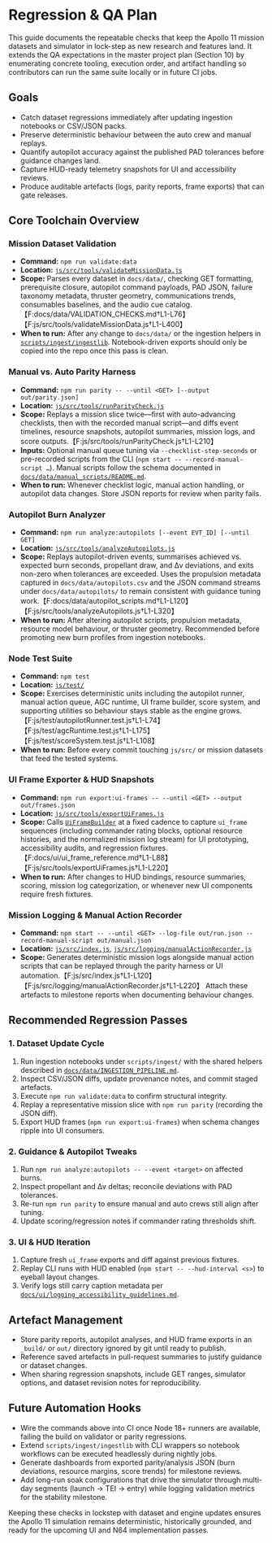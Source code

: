# Regression & QA Plan

This guide documents the repeatable checks that keep the Apollo 11 mission datasets and simulator in lock-step as new research and features land. It extends the QA expectations in the master project plan (Section 10) by enumerating concrete tooling, execution order, and artifact handling so contributors can run the same suite locally or in future CI jobs.

## Goals
- Catch dataset regressions immediately after updating ingestion notebooks or CSV/JSON packs.
- Preserve deterministic behaviour between the auto crew and manual replays.
- Quantify autopilot accuracy against the published PAD tolerances before guidance changes land.
- Capture HUD-ready telemetry snapshots for UI and accessibility reviews.
- Produce auditable artefacts (logs, parity reports, frame exports) that can gate releases.

## Core Toolchain Overview

### Mission Dataset Validation
- **Command:** `npm run validate:data`
- **Location:** [`js/src/tools/validateMissionData.js`](../../js/src/tools/validateMissionData.js)
- **Scope:** Parses every dataset in `docs/data/`, checking GET formatting, prerequisite closure, autopilot command payloads, PAD JSON, failure taxonomy metadata, thruster geometry, communications trends, consumables baselines, and the audio cue catalog.【F:docs/data/VALIDATION_CHECKS.md†L1-L76】【F:js/src/tools/validateMissionData.js†L1-L400】
- **When to run:** After any change to `docs/data/` or the ingestion helpers in [`scripts/ingest/ingestlib`](../../scripts/ingest/ingestlib). Notebook-driven exports should only be copied into the repo once this pass is clean.

### Manual vs. Auto Parity Harness
- **Command:** `npm run parity -- --until <GET> [--output out/parity.json]`
- **Location:** [`js/src/tools/runParityCheck.js`](../../js/src/tools/runParityCheck.js)
- **Scope:** Replays a mission slice twice—first with auto-advancing checklists, then with the recorded manual script—and diffs event timelines, resource snapshots, autopilot summaries, mission logs, and score outputs.【F:js/src/tools/runParityCheck.js†L1-L210】
- **Inputs:** Optional manual queue tuning via `--checklist-step-seconds` or pre-recorded scripts from the CLI (`npm start -- --record-manual-script …`). Manual scripts follow the schema documented in [`docs/data/manual_scripts/README.md`](../data/manual_scripts/README.md).
- **When to run:** Whenever checklist logic, manual action handling, or autopilot data changes. Store JSON reports for review when parity fails.

### Autopilot Burn Analyzer
- **Command:** `npm run analyze:autopilots [--event EVT_ID] [--until GET]`
- **Location:** [`js/src/tools/analyzeAutopilots.js`](../../js/src/tools/analyzeAutopilots.js)
- **Scope:** Replays autopilot-driven events, summarises achieved vs. expected burn seconds, propellant draw, and Δv deviations, and exits non-zero when tolerances are exceeded. Uses the propulsion metadata captured in `docs/data/autopilots.csv` and the JSON command streams under `docs/data/autopilots/` to remain consistent with guidance tuning work.【F:docs/data/autopilot_scripts.md†L1-L120】【F:js/src/tools/analyzeAutopilots.js†L1-L320】
- **When to run:** After altering autopilot scripts, propulsion metadata, resource model behaviour, or thruster geometry. Recommended before promoting new burn profiles from ingestion notebooks.

### Node Test Suite
- **Command:** `npm test`
- **Location:** [`js/test/`](../../js/test)
- **Scope:** Exercises deterministic units including the autopilot runner, manual action queue, AGC runtime, UI frame builder, score system, and supporting utilities so behaviour stays stable as the engine grows.【F:js/test/autopilotRunner.test.js†L1-L74】【F:js/test/agcRuntime.test.js†L1-L175】【F:js/test/scoreSystem.test.js†L1-L108】
- **When to run:** Before every commit touching `js/src/` or mission datasets that feed the tested systems.

### UI Frame Exporter & HUD Snapshots
- **Command:** `npm run export:ui-frames -- --until <GET> --output out/frames.json`
- **Location:** [`js/src/tools/exportUiFrames.js`](../../js/src/tools/exportUiFrames.js)
- **Scope:** Calls [`UiFrameBuilder`](../../js/src/hud/uiFrameBuilder.js) at a fixed cadence to capture `ui_frame` sequences (including commander rating blocks, optional resource histories, and the normalized mission log stream) for UI prototyping, accessibility audits, and regression fixtures.【F:docs/ui/ui_frame_reference.md†L1-L88】【F:js/src/tools/exportUiFrames.js†L1-L220】
- **When to run:** After changes to HUD bindings, resource summaries, scoring, mission log categorization, or whenever new UI components require fresh fixtures.

### Mission Logging & Manual Action Recorder
- **Command:** `npm start -- --until <GET> --log-file out/run.json --record-manual-script out/manual.json`
- **Location:** [`js/src/index.js`](../../js/src/index.js), [`js/src/logging/manualActionRecorder.js`](../../js/src/logging/manualActionRecorder.js)
- **Scope:** Generates deterministic mission logs alongside manual action scripts that can be replayed through the parity harness or UI automation.【F:js/src/index.js†L1-L120】【F:js/src/logging/manualActionRecorder.js†L1-L220】 Attach these artefacts to milestone reports when documenting behaviour changes.

## Recommended Regression Passes

### 1. Dataset Update Cycle
1. Run ingestion notebooks under `scripts/ingest/` with the shared helpers described in [`docs/data/INGESTION_PIPELINE.md`](../data/INGESTION_PIPELINE.md).
2. Inspect CSV/JSON diffs, update provenance notes, and commit staged artefacts.
3. Execute `npm run validate:data` to confirm structural integrity.
4. Replay a representative mission slice with `npm run parity` (recording the JSON diff).
5. Export HUD frames (`npm run export:ui-frames`) when schema changes ripple into UI consumers.

### 2. Guidance & Autopilot Tweaks
1. Run `npm run analyze:autopilots -- --event <target>` on affected burns.
2. Inspect propellant and Δv deltas; reconcile deviations with PAD tolerances.
3. Re-run `npm run parity` to ensure manual and auto crews still align after tuning.
4. Update scoring/regression notes if commander rating thresholds shift.

### 3. UI & HUD Iteration
1. Capture fresh `ui_frame` exports and diff against previous fixtures.
2. Replay CLI runs with HUD enabled (`npm start -- --hud-interval <s>`) to eyeball layout changes.
3. Verify logs still carry caption metadata per [`docs/ui/logging_accessibility_guidelines.md`](../ui/logging_accessibility_guidelines.md).

## Artefact Management
- Store parity reports, autopilot analyses, and HUD frame exports in an `_build/` or `out/` directory ignored by git until ready to publish.
- Reference saved artefacts in pull-request summaries to justify guidance or dataset changes.
- When sharing regression snapshots, include GET ranges, simulator options, and dataset revision notes for reproducibility.

## Future Automation Hooks
- Wire the commands above into CI once Node 18+ runners are available, failing the build on validator or parity regressions.
- Extend `scripts/ingest/ingestlib` with CLI wrappers so notebook workflows can be executed headlessly during nightly jobs.
- Generate dashboards from exported parity/analysis JSON (burn deviations, resource margins, score trends) for milestone reviews.
- Add long-run soak configurations that drive the simulator through multi-day segments (launch → TEI → entry) while logging validation metrics for the stability milestone.

Keeping these checks in lockstep with dataset and engine updates ensures the Apollo 11 simulation remains deterministic, historically grounded, and ready for the upcoming UI and N64 implementation passes.

